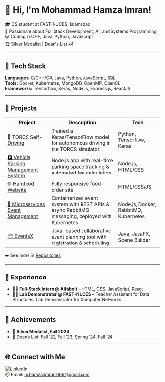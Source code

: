 # 👋 Hi, I'm Mohammad Hamza Imran!

🎓 CS student at FAST-NUCES, Islamabad  
🔭 Passionate about Full Stack Development, AI, and Systems Programming  
💻 Coding in C++, Java, Python, JavaScript  
🏆 Silver Medalist | Dean's List x4 

---

## 🔧 Tech Stack
**Languages:** C/C++/C#, Java, Python, JavaScript, SQL  
**Tools:** Docker, Kubernetes, MongoDB, OpenMP, OpenCL  
**Frameworks:** Tensorflow, Keras, Node.js, Express.js, ReactJS

---

## 🚀 Projects

| Project | Description | Tech |
|--------|-------------|------|
| [🚗 TORCS Self-Driving](https://github.com/hamzaimran28/TORCS-Self-Driving-Model.git) | Trained a Keras/TensorFlow model for autonomous driving in the TORCS simulator | Python, Tensorflow, Keras |
| [🅿️ Vehicle Parking Management System](https://github.com/hamzaimran28/VPMS.git) | Node.js app with real-time parking space tracking & automated fee calculation | Node.js, HTML/CSS |
| [🌐 Hamfood Website](https://hamfood-hamza.netlify.app/) | Fully responsive food-order site | HTML/CSS/JS |
| [🔁 Microservices Event Management](https://github.com/hamzaimran28/Event-Booking-Microservices.git) | Containerized event system with REST APIs & async RabbitMQ messaging, deployed with Kubernetes | Node.js, Docker, RabbitMQ, Kubernetes |
| [📦 EventaX](https://github.com/hamzaimran28/EventaX.git) | Java-based collaborative event planning tool with registration & scheduling | Java, JavaFX, Scene Builder |

➡️ See more in [Repositories](https://github.com/hamzaimran28?tab=repositories)

---

## 🧠 Experience

- 🧑‍💻 **Full-Stack Intern @ Alfabolt** – HTML, CSS, JavaScript, React
- 🧑‍🏫 **Lab Demonstrator @ FAST-NUCES** – Teacher Assistant for Data Structures, Lab Demonstrator for Computer Networks

---

## 🏅 Achievements

- 🥈 **Silver Medalist, Fall 2024**
- 📜 Dean’s List: Fall ’22, Fall ’23, Spring ’24, Fall ’24

---

## 🌐 Connect with Me

[![LinkedIn](https://img.shields.io/badge/LinkedIn-blue?logo=linkedin&logoColor=white)](https://www.linkedin.com/in/hamza-imran-781682323)  
📫 Email: m.hamza.imran.666@gmail.com
